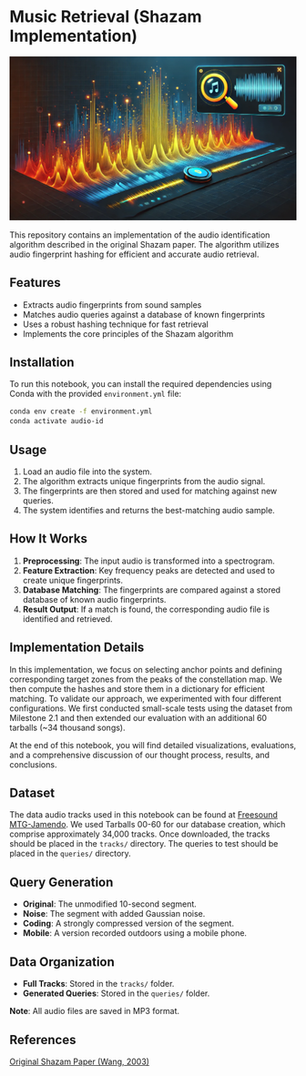 # Music Retrieval (Shazam Implementation)

![](header.webp)


This repository contains an implementation of the audio identification algorithm described in the original Shazam paper. The algorithm utilizes audio fingerprint hashing for efficient and accurate audio retrieval.

## Features
- Extracts audio fingerprints from sound samples
- Matches audio queries against a database of known fingerprints
- Uses a robust hashing technique for fast retrieval
- Implements the core principles of the Shazam algorithm

## Installation
To run this notebook, you can install the required dependencies using Conda with the provided `environment.yml` file:

```bash
conda env create -f environment.yml
conda activate audio-id
```

## Usage
1. Load an audio file into the system.
2. The algorithm extracts unique fingerprints from the audio signal.
3. The fingerprints are then stored and used for matching against new queries.
4. The system identifies and returns the best-matching audio sample.

## How It Works
1. **Preprocessing**: The input audio is transformed into a spectrogram.
2. **Feature Extraction**: Key frequency peaks are detected and used to create unique fingerprints.
3. **Database Matching**: The fingerprints are compared against a stored database of known audio fingerprints.
4. **Result Output**: If a match is found, the corresponding audio file is identified and retrieved.

## Implementation Details
In this implementation, we focus on selecting anchor points and defining corresponding target zones from the peaks of the constellation map. We then compute the hashes and store them in a dictionary for efficient matching. To validate our approach, we experimented with four different configurations. We first conducted small-scale tests using the dataset from Milestone 2.1 and then extended our evaluation with an additional 60 tarballs (~34 thousand songs).

At the end of this notebook, you will find detailed visualizations, evaluations, and a comprehensive discussion of our thought process, results, and conclusions.

## Dataset
The data audio tracks used in this notebook can be found at [Freesound MTG-Jamendo](https://cdn.freesound.org/mtg-jamendo/raw_30s/audio-low/). We used Tarballs 00-60 for our database creation, which comprise approximately 34,000 tracks. Once downloaded, the tracks should be placed in the `tracks/` directory. The queries to test should be placed in the `queries/` directory.

## Query Generation

- **Original**: The unmodified 10-second segment.
- **Noise**: The segment with added Gaussian noise.
- **Coding**: A strongly compressed version of the segment.
- **Mobile**: A version recorded outdoors using a mobile phone.

## Data Organization
- **Full Tracks**: Stored in the `tracks/` folder.
- **Generated Queries**: Stored in the `queries/` folder.

**Note**: All audio files are saved in MP3 format.

## References
[Original Shazam Paper (Wang, 2003)](https://www.ee.columbia.edu/~dpwe/papers/Wang03-shazam.pdf)



